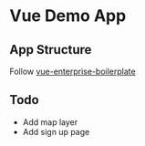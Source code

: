 # Vue Demo App

## App Structure

Follow [vue-enterprise-boilerplate](https://github.com/chrisvfritz/vue-enterprise-boilerplate.git)

## Todo

- Add map layer
- Add sign up page
